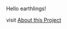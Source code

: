 Hello earthlings!

visit <a href="https://pbcote.github.io/Metro3D/Boston3d/bos3d_repository_demo/catalog/About.htm">About this Project</a>
